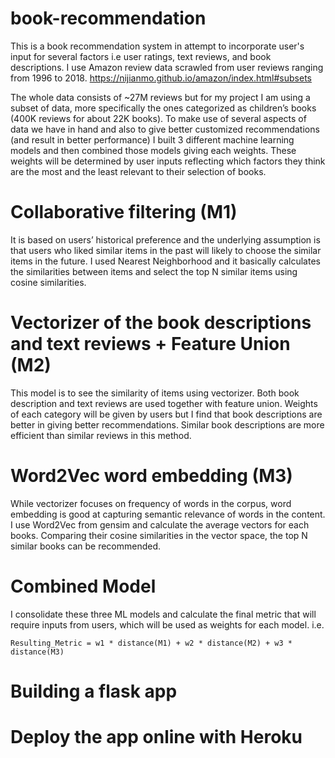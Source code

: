 
# book-recommendation

This is a book recommendation system in attempt to incorporate user's input for several factors i.e user ratings, text reviews, and book descriptions. I use Amazon review data scrawled from user reviews ranging from 1996 to 2018. 
https://nijianmo.github.io/amazon/index.html#subsets

The whole data consists of ~27M reviews but for my project I am using a subset of data, more specifically the ones categorized as children’s books (400K reviews for about 22K books). To make use of several aspects of data we have in hand and also to give better customized recommendations (and result in better performance) I built 3 different machine learning models and then combined those models giving each weights. These weights will be determined by user inputs reflecting which factors they think are the most and the least relevant to their selection of books. 

# Collaborative filtering (M1)
It is based on users’ historical preference and the underlying assumption is that users who liked similar items in the past will likely to choose the similar items in the future. I used Nearest Neighborhood and it basically calculates the similarities between items and select the top N similar items using cosine similarities. 

# Vectorizer of the book descriptions and text reviews + Feature Union (M2)
This model is to see the similarity of items using vectorizer. Both book description and text reviews are used together with feature union. Weights of each category will be given by users but I find that book descriptions are better in giving better recommendations. Similar book descriptions are more efficient than similar reviews in this method.

# Word2Vec word embedding (M3)
While vectorizer focuses on frequency of words in the corpus, word embedding is good at capturing semantic relevance of words in the content. I use Word2Vec from gensim and calculate the average vectors for each books. Comparing their cosine similarities in the vector space, the top N similar books can be recommended.

# Combined Model
I consolidate these three ML models and calculate the final metric that will require inputs from users,  which will be used as weights for each model. i.e.

```Resulting_Metric = w1 * distance(M1) + w2 * distance(M2) + w3 * distance(M3)```

# Building a flask app

# Deploy the app online with Heroku 
